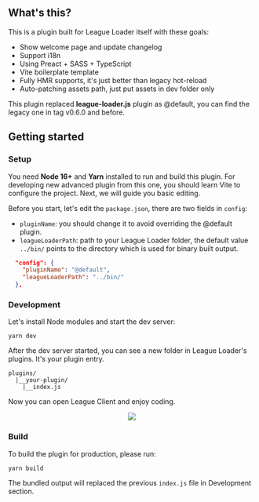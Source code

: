 ## What's this?

This is a plugin built for League Loader itself with these goals:
- Show welcome page and update changelog
- Support i18n
- Using Preact + SASS + TypeScript
- Vite boilerplate template
- Fully HMR supports, it's just better than legacy hot-reload
- Auto-patching assets path, just put assets in dev folder only

This plugin replaced **league-loader.js** plugin as @default, you can find the legacy one in tag v0.6.0 and before.

## Getting started

### Setup

You need  **Node 16+** and **Yarn** installed to run and build this plugin. For developing new advanced plugin from this one, you should learn Vite to configure the project. Next, we will guide you basic editing.

Before you start, let's edit the `package.json`, there are two fields in `config`:
- `pluginName`: you should change it to avoid overriding the @default plugin.
- `leagueLoaderPath`: path to your League Loader folder, the default value `../bin/` points to the directory which is used for binary built output.

```json
  "config": {
    "pluginName": "@default",
    "leagueLoaderPath": "../bin/"
  },
```

### Development

Let's install Node modules and start the dev server:
```
yarn dev
```

After the dev server started, you can see a new folder in League Loader's plugins. It's your plugin entry.

```
plugins/
  |__your-plugin/
    |__index.js
```

Now you can open League Client and enjoy coding.

<p align="center">
  <img src="https://i.imgur.com/RA8djUO.png" />
</p>

### Build

To build the plugin for production, please run:
```
yarn build
```

The bundled output will replaced the previous `index.js` file in Development section.
